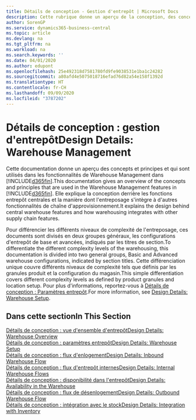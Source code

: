 ```yaml
---
title: Détails de conception - Gestion d'entrepôt | Microsoft Docs
description: Cette rubrique donne un aperçu de la conception, des concepts et des principes associés aux fonctionnalités de gestion d'entrepôt dans Business Central.
author: SorenGP
ms.service: dynamics365-business-central
ms.topic: article
ms.devlang: na
ms.tgt_pltfrm: na
ms.workload: na
ms.search.keywords: ''
ms.date: 04/01/2020
ms.author: edupont
ms.openlocfilehash: 25e492318d7581780fd9fe9038531e1ba1c24282
ms.sourcegitcommit: a80afd4e5075018716efad76d82a54e158f1392d
ms.translationtype: HT
ms.contentlocale: fr-CH
ms.lasthandoff: 09/09/2020
ms.locfileid: "3787202"
---
```

# <a name="design-details-warehouse-management"></a><span data-ttu-id="f411a-103">Détails de conception : gestion d'entrepôt</span><span class="sxs-lookup"><span data-stu-id="f411a-103">Design Details: Warehouse Management</span></span>
<span data-ttu-id="f411a-104">Cette documentation donne un aperçu des concepts et principes et qui sont utilisés dans les fonctionnalités de Warehouse Management dans [!INCLUDE[d365fin](includes/d365fin_md.md)].</span><span class="sxs-lookup"><span data-stu-id="f411a-104">This documentation gives an overview of the concepts and principles that are used in the Warehouse Management features in [!INCLUDE[d365fin](includes/d365fin_md.md)].</span></span> <span data-ttu-id="f411a-105">Elle explique la conception derrière les fonctions entrepôt centrales et la manière dont l'entreposage s'intègre à d'autres fonctionnalités de chaîne d'approvisionnement.</span><span class="sxs-lookup"><span data-stu-id="f411a-105">It explains the design behind central warehouse features and how warehousing integrates with other supply chain features.</span></span>  

<span data-ttu-id="f411a-106">Pour différencier les différents niveaux de complexité de l'entreposage, ces documents sont divisés en deux groupes généraux, les configurations d'entrepôt de base et avancées, indiqués par les titres de section.</span><span class="sxs-lookup"><span data-stu-id="f411a-106">To differentiate the different complexity levels of the warehousing, this documentation is divided into two general groups, Basic and Advanced warehouse configurations, indicated by section titles.</span></span> <span data-ttu-id="f411a-107">Cette différenciation unique couvre différents niveaux de complexité tels que définis par les granules produit et la configuration du magasin.</span><span class="sxs-lookup"><span data-stu-id="f411a-107">This simple differentiation covers different complexity levels as defined by product granules and location setup.</span></span> <span data-ttu-id="f411a-108">Pour plus d'informations, reportez\-vous à [Détails de conception : Paramètres entrepôt](design-details-warehouse-setup.md).</span><span class="sxs-lookup"><span data-stu-id="f411a-108">For more information, see [Design Details: Warehouse Setup](design-details-warehouse-setup.md).</span></span>  

## <a name="in-this-section"></a><span data-ttu-id="f411a-109">Dans cette section</span><span class="sxs-lookup"><span data-stu-id="f411a-109">In This Section</span></span>  
[<span data-ttu-id="f411a-110">Détails de conception : vue d'ensemble d'entrepôt</span><span class="sxs-lookup"><span data-stu-id="f411a-110">Design Details: Warehouse Overview</span></span>](design-details-warehouse-overview.md)  
[<span data-ttu-id="f411a-111">Détails de conception : paramètres entrepôt</span><span class="sxs-lookup"><span data-stu-id="f411a-111">Design Details: Warehouse Setup</span></span>](design-details-warehouse-setup.md)  
[<span data-ttu-id="f411a-112">Détails de conception : flux d'enlogement</span><span class="sxs-lookup"><span data-stu-id="f411a-112">Design Details: Inbound Warehouse Flow</span></span>](design-details-inbound-warehouse-flow.md)  
[<span data-ttu-id="f411a-113">Détails de conception : flux d'entrepôt internes</span><span class="sxs-lookup"><span data-stu-id="f411a-113">Design Details: Internal Warehouse Flows</span></span>](design-details-internal-warehouse-flows.md)  
[<span data-ttu-id="f411a-114">Détails de conception : disponibilité dans l'entrepôt</span><span class="sxs-lookup"><span data-stu-id="f411a-114">Design Details: Availability in the Warehouse</span></span>](design-details-availability-in-the-warehouse.md)  
[<span data-ttu-id="f411a-115">Détails de conception : flux de désenlogement</span><span class="sxs-lookup"><span data-stu-id="f411a-115">Design Details: Outbound Warehouse Flow</span></span>](design-details-outbound-warehouse-flow.md)  
[<span data-ttu-id="f411a-116">Détails de conception : intégration avec le stock</span><span class="sxs-lookup"><span data-stu-id="f411a-116">Design Details: Integration with Inventory</span></span>](design-details-integration-with-inventory.md)
